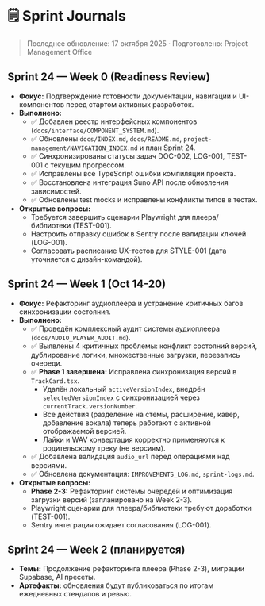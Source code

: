 # 🗒️ Sprint Journals

> Последнее обновление: 17 октября 2025 · Подготовлено: Project Management Office

## Sprint 24 — Week 0 (Readiness Review)

- **Фокус:** Подтверждение готовности документации, навигации и UI-компонентов перед стартом активных разработок.
- **Выполнено:**
  - ✅ Добавлен реестр интерфейсных компонентов (`docs/interface/COMPONENT_SYSTEM.md`).
  - ✅ Обновлены `docs/INDEX.md`, `docs/README.md`, `project-management/NAVIGATION_INDEX.md` и план Sprint 24.
  - ✅ Синхронизированы статусы задач DOC-002, LOG-001, TEST-001 с текущим прогрессом.
  - ✅ Исправлены все TypeScript ошибки компиляции проекта.
  - ✅ Восстановлена интеграция Suno API после обновления зависимостей.
  - ✅ Обновлены test mocks и исправлены конфликты типов в тестах.
- **Открытые вопросы:**
  - Требуется завершить сценарии Playwright для плеера/библиотеки (TEST-001).
  - Настроить отправку ошибок в Sentry после валидации ключей (LOG-001).
  - Согласовать расписание UX-тестов для STYLE-001 (дата уточняется с дизайн-командой).

## Sprint 24 — Week 1 (Oct 14-20)

- **Фокус:** Рефакторинг аудиоплеера и устранение критичных багов синхронизации состояния.
- **Выполнено:**
  - ✅ Проведён комплексный аудит системы аудиоплеера (`docs/AUDIO_PLAYER_AUDIT.md`).
  - ✅ Выявлены 4 критичных проблемы: конфликт состояний версий, дублирование логики, множественные загрузки, перезапись очереди.
  - ✅ **Phase 1 завершена:** Исправлена синхронизация версий в `TrackCard.tsx`.
    - Удалён локальный `activeVersionIndex`, внедрён `selectedVersionIndex` с синхронизацией через `currentTrack.versionNumber`.
    - Все действия (разделение на стемы, расширение, кавер, добавление вокала) теперь работают с активной отображаемой версией.
    - Лайки и WAV конвертация корректно применяются к родительскому треку (не версиям).
  - ✅ Добавлена валидация `audio_url` перед операциями над версиями.
  - ✅ Обновлена документация: `IMPROVEMENTS_LOG.md`, `sprint-logs.md`.
- **Открытые вопросы:**
  - **Phase 2-3:** Рефакторинг системы очередей и оптимизация загрузки версий (запланировано на Week 2-3).
  - Playwright сценарии для плеера/библиотеки требуют доработки (TEST-001).
  - Sentry интеграция ожидает согласования (LOG-001).

## Sprint 24 — Week 2 (планируется)

- **Темы:** Продолжение рефакторинга плеера (Phase 2-3), миграции Supabase, AI пресеты.
- **Артефакты:** обновления будут публиковаться по итогам ежедневных стендапов и ревью.

